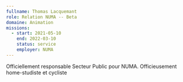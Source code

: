 ```yaml
---
fullname: Thomas Lacquemant
role: Relation NUMA -- Beta
domaine: Animation
missions:
  - start: 2021-05-10
    end: 2022-03-10
    status: service
    employer: NUMA
---
```


Officiellement responsable Secteur Public pour NUMA.
Officieusement home-studiste et cycliste 
